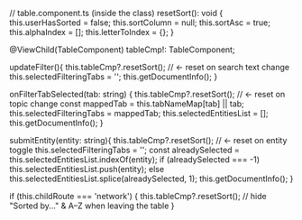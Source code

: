 // table.component.ts (inside the class)
resetSort(): void {
  this.userHasSorted = false;
  this.sortColumn = null;
  this.sortAsc = true;
  this.alphaIndex = [];
  this.letterToIndex = {};
}

@ViewChild(TableComponent) tableCmp!: TableComponent;


updateFilter(){
  this.tableCmp?.resetSort();         // ← reset on search text change
  this.selectedFilteringTabs = '';
  this.getDocumentInfo();
}

onFilterTabSelected(tab: string) {
  this.tableCmp?.resetSort();         // ← reset on topic change
  const mappedTab = this.tabNameMap[tab] || tab;
  this.selectedFilteringTabs = mappedTab;
  this.selectedEntitiesList = [];
  this.getDocumentInfo();
}

submitEntity(entity: string){
  this.tableCmp?.resetSort();         // ← reset on entity toggle
  this.selectedFilteringTabs = '';
  const alreadySelected = this.selectedEntitiesList.indexOf(entity);
  if (alreadySelected === -1) this.selectedEntitiesList.push(entity);
  else this.selectedEntitiesList.splice(alreadySelected, 1);
  this.getDocumentInfo();
}


if (this.childRoute === 'network') {
  this.tableCmp?.resetSort();   // hide "Sorted by..." & A–Z when leaving the table
}

